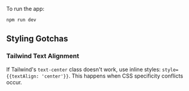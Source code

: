 To run the app: 
```bash
npm run dev
```

## Styling Gotchas

### Tailwind Text Alignment
If Tailwind's `text-center` class doesn't work, use inline styles: `style={{textAlign: 'center'}}`. This happens when CSS specificity conflicts occur.

